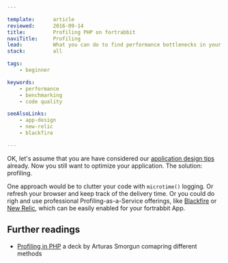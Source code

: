 ```yaml
---

template:      article
reviewed:      2016-09-14
title:         Profiling PHP on fortrabbit
naviTitle:     Profiling
lead:          What you can do to find performance bottlenecks in your PHP application.
stack:         all

tags:
    - beginner

keywords:
    - performance
    - benchmarking
    - code quality

seeAlsoLinks:
    - app-design
    - new-relic
    - blackfire

---
```


OK, let's assume that you are have considered our [application design tips](/app-design) already. Now you still want to optimize your application. The solution: profiling. 

One approach would be to clutter your code with `microtime()` logging. Or refresh your browser and keep track of the delivery time. Or you could do righ and use professional Profiling-as-a-Service offerings, like [Blackfire](/blackfire) or [New Relic](/new-relic), which can be easily enabled for your fortrabbit App.


## Further readings

* [Profiling in PHP](https://speakerdeck.com/asarturas/profiling-in-php) a deck by Arturas Smorgun comapring different methods